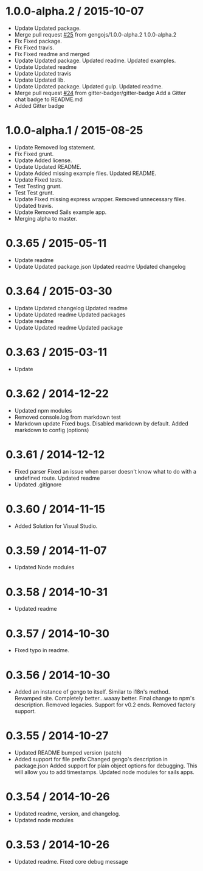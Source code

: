 1.0.0-alpha.2 / 2015-10-07
==========================

  * Update
    Updated package.
  * Merge pull request [#25](https://github.com/gengojs/gengojs/issues/25) from gengojs/1.0.0-alpha.2
    1.0.0-alpha.2
  * Fix
    Fixed package.
  * Fix
    Fixed travis.
  * Fix
    Fixed readme and merged
  * Update
    Updated package.
    Updated readme.
    Updated examples.
  * Update
    Updated readme
  * Update
    Updated travis
  * Update
    Updated lib.
  * Update
    Updated package.
    Updated gulp.
    Updated readme.
  * Merge pull request [#24](https://github.com/gengojs/gengojs/issues/24) from gitter-badger/gitter-badge
    Add a Gitter chat badge to README.md
  * Added Gitter badge

1.0.0-alpha.1 / 2015-08-25
==========================

  * Update
    Removed log statement.
  * Fix
    Fixed grunt.
  * Update
    Added license.
  * Update
    Updated README.
  * Update
    Added missing example files.
    Updated README.
  * Update
    Fixed tests.
  * Test
    Testing grunt.
  * Test
    Test grunt.
  * Update
    Fixed missing express wrapper.
    Removed unnecessary files.
    Updated travis.
  * Update
    Removed Sails example app.
  * Merging alpha to master.

0.3.65 / 2015-05-11
===================

  * Update readme
  * Update
    Updated package.json
    Updated readme
    Updated changelog

0.3.64 / 2015-03-30
===================

  * Update
    Updated changelog
    Updated readme
  * Update
    Updated readme
    Updated packages
  * Update readme
  * Update
    Updated readme
    Updated package

0.3.63 / 2015-03-11
===================

  * Update

0.3.62 / 2014-12-22
===================

  * Updated npm modules
  * Removed console.log from markdown test
  * Markdown update
    Fixed bugs.
    Disabled markdown by default.
    Added markdown to config (options)

0.3.61 / 2014-12-12
===================

  * Fixed parser
    Fixed an issue when parser doesn't know what to do with a undefined
    route.
    Updated readme
  * Updated .gitignore

0.3.60 / 2014-11-15
===================

  * Added Solution for Visual Studio.

0.3.59 / 2014-11-07
===================

  * Updated Node modules

0.3.58 / 2014-10-31
===================

  * Updated readme

0.3.57 / 2014-10-30
===================

  * Fixed typo in readme.

0.3.56 / 2014-10-30
===================

  * Added an instance of gengo to itself. Similar to i18n's method.
    Revamped site. Completely better...waaay better.
    Final change to npm's description.
    Removed legacies. Support for v0.2 ends.
    Removed factory support.

0.3.55 / 2014-10-27
===================

  * Updated README
    bumped version (patch)
  * Added support for file prefix
    Changed gengo's description in package.json
    Added support for plain object options for debugging. This will allow you to add timestamps.
    Updated node modules for sails apps.

0.3.54 / 2014-10-26
===================

  * Updated readme, version, and changelog.
  * Updated node modules

0.3.53 / 2014-10-26
===================

  * Updated readme. Fixed core debug message